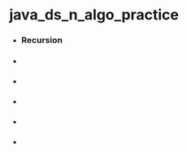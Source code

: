 # java_ds_n_algo_practice

<ul>
  <li><h3>Recursion</h3></li>
  <li><h3></h3></li>
  <li><h3></h3></li>
  <li><h3></h3></li>
  <li><h3></h3></li>
  <li><h3></h3></li>
</ul>
